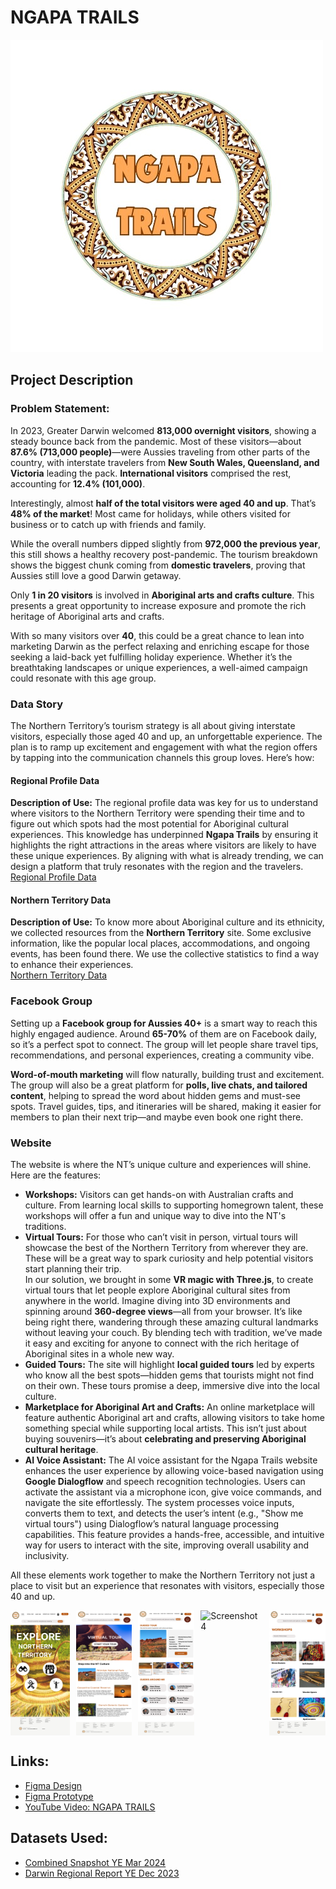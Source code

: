 # NGAPA TRAILS

![Ngapa Trails Logo](https://github.com/NithyaYamsinghe/NGAPA-TRAILS/blob/main/images/Logo.jpeg)

## Project Description

### Problem Statement:
In 2023, Greater Darwin welcomed **813,000 overnight visitors**, showing a steady bounce back from the pandemic. Most of these visitors—about **87.6% (713,000 people)**—were Aussies traveling from other parts of the country, with interstate travelers from **New South Wales, Queensland, and Victoria** leading the pack. **International visitors** comprised the rest, accounting for **12.4% (101,000)**.

Interestingly, almost **half of the total visitors were aged 40 and up**. That’s **48% of the market**! Most came for holidays, while others visited for business or to catch up with friends and family.

While the overall numbers dipped slightly from **972,000 the previous year**, this still shows a healthy recovery post-pandemic. The tourism breakdown shows the biggest chunk coming from **domestic travelers**, proving that Aussies still love a good Darwin getaway.

Only **1 in 20 visitors** is involved in **Aboriginal arts and crafts culture**. This presents a great opportunity to increase exposure and promote the rich heritage of Aboriginal arts and crafts.

With so many visitors over **40**, this could be a great chance to lean into marketing Darwin as the perfect relaxing and enriching escape for those seeking a laid-back yet fulfilling holiday experience. Whether it’s the breathtaking landscapes or unique experiences, a well-aimed campaign could resonate with this age group.

### Data Story
The Northern Territory’s tourism strategy is all about giving interstate visitors, especially those aged 40 and up, an unforgettable experience. The plan is to ramp up excitement and engagement with what the region offers by tapping into the communication channels this group loves. Here’s how:

#### Regional Profile Data
**Description of Use:**
The regional profile data was key for us to understand where visitors to the Northern Territory were spending their time and to figure out which spots had the most potential for Aboriginal cultural experiences. This knowledge has underpinned **Ngapa Trails** by ensuring it highlights the right attractions in the areas where visitors are likely to have these unique experiences. By aligning with what is already trending, we can design a platform that truly resonates with the region and the travelers.  
[Regional Profile Data](https://tourismnt.com.au/research-strategies/research/latest-visitor-data)

#### Northern Territory Data
**Description of Use:**
To know more about Aboriginal culture and its ethnicity, we collected resources from the **Northern Territory** site. Some exclusive information, like the popular local places, accommodations, and ongoing events, has been found there. We use the collective statistics to find a way to enhance their experiences.  
[Northern Territory Data](https://northernterritory.com/)

### Facebook Group
Setting up a **Facebook group for Aussies 40+** is a smart way to reach this highly engaged audience. Around **65-70%** of them are on Facebook daily, so it’s a perfect spot to connect. The group will let people share travel tips, recommendations, and personal experiences, creating a community vibe.

**Word-of-mouth marketing** will flow naturally, building trust and excitement. The group will also be a great platform for **polls, live chats, and tailored content**, helping to spread the word about hidden gems and must-see spots. Travel guides, tips, and itineraries will be shared, making it easier for members to plan their next trip—and maybe even book one right there.

### Website
The website is where the NT’s unique culture and experiences will shine. Here are the features:

- **Workshops:** Visitors can get hands-on with Australian crafts and culture. From learning local skills to supporting homegrown talent, these workshops will offer a fun and unique way to dive into the NT's traditions.
- **Virtual Tours:** For those who can’t visit in person, virtual tours will showcase the best of the Northern Territory from wherever they are. These will be a great way to spark curiosity and help potential visitors start planning their trip.  
  In our solution, we brought in some **VR magic with Three.js**, to create virtual tours that let people explore Aboriginal cultural sites from anywhere in the world. Imagine diving into 3D environments and spinning around **360-degree views**—all from your browser. It’s like being right there, wandering through these amazing cultural landmarks without leaving your couch. By blending tech with tradition, we’ve made it easy and exciting for anyone to connect with the rich heritage of Aboriginal sites in a whole new way.
- **Guided Tours:** The site will highlight **local guided tours** led by experts who know all the best spots—hidden gems that tourists might not find on their own. These tours promise a deep, immersive dive into the local culture.
- **Marketplace for Aboriginal Art and Crafts:** An online marketplace will feature authentic Aboriginal art and crafts, allowing visitors to take home something special while supporting local artists. This isn’t just about buying souvenirs—it’s about **celebrating and preserving Aboriginal cultural heritage**.
- **AI Voice Assistant:** The AI voice assistant for the Ngapa Trails website enhances the user experience by allowing voice-based navigation using **Google Dialogflow** and speech recognition technologies. Users can activate the assistant via a microphone icon, give voice commands, and navigate the site effortlessly. The system processes voice inputs, converts them to text, and detects the user’s intent (e.g., "Show me virtual tours") using Dialogflow’s natural language processing capabilities. This feature provides a hands-free, accessible, and intuitive way for users to interact with the site, improving overall usability and inclusivity.

All these elements work together to make the Northern Territory not just a place to visit but an experience that resonates with visitors, especially those 40 and up.

<div style="display: flex; gap: 10px;">
    <img src="https://github.com/NithyaYamsinghe/NGAPA-TRAILS/blob/main/images/Desktop%20-%200.png" alt="Screenshot 1" width="100" height="200"/>
    <img src="https://github.com/NithyaYamsinghe/NGAPA-TRAILS/blob/main/images/Desktop%20-%201.png" alt="Screenshot 2" width="100" height="200"/>
    <img src="https://github.com/NithyaYamsinghe/NGAPA-TRAILS/blob/main/images/Desktop%20-%202.png" alt="Screenshot 3" width="100" height="200"/>
    <img src="https://github.com/NithyaYamsinghe/NGAPA-TRAILS/blob/main/images/Desktop%20-%203.png" alt="Screenshot 4" width="100" height="200"/>
    <img src="https://github.com/NithyaYamsinghe/NGAPA-TRAILS/blob/main/images/Desktop%20-%204.png" alt="Screenshot 5" width="100" height="200"/>
</div>


## Links:
- [Figma Design](https://www.figma.com/design/nIb2c9iciCqjq9IfqdsWT3/Figma-basics?node-id=630-393&node-type=CANVAS&t=Oc3nGn8VuR2Pgy2V-0)
- [Figma Prototype](https://www.figma.com/proto/nIb2c9iciCqjq9IfqdsWT3/Figma-basics?node-id=645-2460&node-type=FRAME&t=cFkBqqI0W9EUoSAw-0&scaling=scale-down&content-scaling=fixed&page-id=630%3A393)
- [YouTube Video: NGAPA TRAILS](https://www.youtube.com/watch?v=_am8bihKpwU)

## Datasets Used:
- [Combined Snapshot YE Mar 2024](https://tourismnt.com.au/system/files/uploads/files/2024/Combined_snapshot%20YE%20Mar%2024.pdf)
- [Darwin Regional Report YE Dec 2023](https://tourismnt.com.au/system/files/uploads/files/2024/Darwin%20Regional%20Report%20YE%20Dec%2023.pdf)
